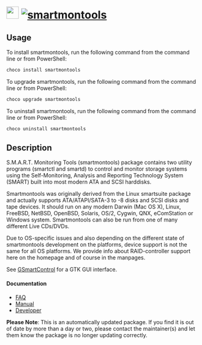 ﻿# <img src="https://cdn.jsdelivr.net/gh/mkevenaar/chocolatey-packages@233dd82c27a73801f5ea03db4660a6a2d586c82b/icons/smartmontools.png" width="32" height="32"/> [![smartmontools](https://img.shields.io/chocolatey/v/smartmontools.svg?label=smartmontools)](https://chocolatey.org/packages/smartmontools)

## Usage
To install smartmontools, run the following command from the command line or from PowerShell:
```powershell
choco install smartmontools
```

To upgrade smartmontools, run the following command from the command line or from PowerShell:
```powershell
choco upgrade smartmontools
```

To uninstall smartmontools, run the following command from the command line or from PowerShell:
```powershell
choco uninstall smartmontools
```

## Description
S.M.A.R.T. Monitoring Tools (smartmontools) package contains two utility programs (smartctl and smartd) to control and monitor storage systems using the Self-Monitoring, Analysis and Reporting Technology System (SMART) built into most modern ATA and SCSI harddisks.

Smartmontools was originally derived from the Linux ​smartsuite package and actually supports ATA/ATAPI/SATA-3 to -8 disks and SCSI disks and tape devices. It should run on any modern Darwin (Mac OS X), Linux, FreeBSD, NetBSD, OpenBSD, Solaris, OS/2, Cygwin, QNX, eComStation or Windows system. Smartmontools can also be run from one of many different Live CDs/DVDs.

Due to OS-specific issues and also depending on the different state of smartmontools development on the platforms, device support is not the same for all OS platforms. We provide info about RAID-controller support here on the homepage and of course in the manpages.

See [GSmartControl](https://chocolatey.org/packages/gsmartcontrol) for a GTK GUI interface.

#### Documentation
* [FAQ](http://www.smartmontools.org/wiki/FAQ)
* [Manual](http://www.smartmontools.org/wiki/TocDoc)
* [Developer](http://www.smartmontools.org/wiki/TocDeveloper)

**Please Note**: This is an automatically updated package. If you find it is
out of date by more than a day or two, please contact the maintainer(s) and
let them know the package is no longer updating correctly.


